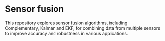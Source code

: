 # Sensor fusion
This repository explores sensor fusion algorithms, including Complementary, Kalman and EKF, for combining data from multiple sensors to improve accuracy and robustness in various applications.
